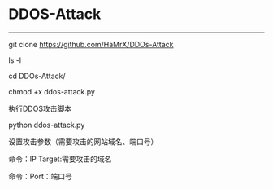 # DDOS-Attack
---

git clone https://github.com/HaMrX/DDOs-Attack

ls -l

cd DDOs-Attack/


chmod +x ddos-attack.py

执行DDOS攻击脚本

python ddos-attack.py

设置攻击参数（需要攻击的网站域名、端口号）

命令：IP Target:需要攻击的域名

命令：Port：端口号
